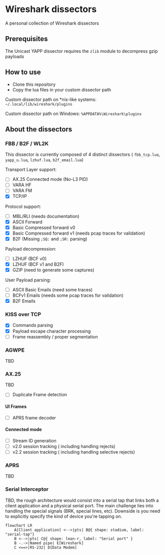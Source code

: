 # Wireshark dissectors
A personal collection of Wireshark dissectors

## Prerequisites
The Unicast YAPP dissector requires the `zlib` module to decompress gzip payloads

## How to use
  - Clone this repository
  - Copy the lua files in your custom dissector path

Custom dissector path on *nix-like systems: `~/.local/lib/wireshark/plugins`

Custom dissector path on Windows: `%APPDATA%\Wireshark\plugins`

## About the dissectors

### FBB / B2F / WL2K
This dissector is currently composed of 4 distinct dissectors ( `fbb_tcp.lua`, `yapp_u.lua`, `lzhuf.lua`, `b2f_email.lua`)

Transport Layer support:
  - [ ] AX.25 Connected mode (No-L3 PID)
  - [ ] VARA HF
  - [ ] VARA FM 
  - [X] TCP/IP

Protocol support:
  - [ ] MBL/RLI (needs documentation)
  - [X] ASCII Forward
  - [X] Basic Compressed forward v0
  - [X] Basic Compressed forward v1 (needs pcap traces for validation)
  - [X] B2F (Missing `;SQ:` and `;SR:` parsing)

Payload decompression:
  - [ ] LZHUF (BCF v0)
  - [X] LZHUF (BCF v1 and B2F)
  - [X] GZIP (need to generate some captures)

User Payload parsing:
  - [ ] ASCII Basic Emails (need some traces)
  - [ ] BCFv1 Emails (needs some pcap traces for validation)
  - [X] B2F Emails

### KISS over TCP
  - [X] Commands parsing
  - [X] Payload escape character processing
  - [ ] Frame reassembly / proper segmentation

### AGWPE
TBD

### AX.25
TBD
  - [ ] Duplicate Frame detection

#### UI Frames
  - [ ] APRS frame decoder

#### Connected mode
  - [ ] Stream ID generation
  - [ ] v2.0 session tracking ( including handling rejects)
  - [ ] v2.2 session tracking ( including handling selective rejects)

### APRS
TBD

### Serial Interceptor
TBD, the rough architecture would consist into a serial tap that links both a client application and a physical serial port.
The main challenge lies into handling the special signals (BRK, special lines, etc).
Downside is you need to explicitly specify the kind of device you're tapping on.

```mermaid
flowchart LR
    A[Client application] <-->|pts| B@{ shape: stadium, label: "serial-tap"}
    B <-->|pts| C@{ shape: lean-r, label: "Serial port" }
    B -.->|Named pipe| E[Wireshark]
    C <==>|RS-232| D[Data Modem]
```
